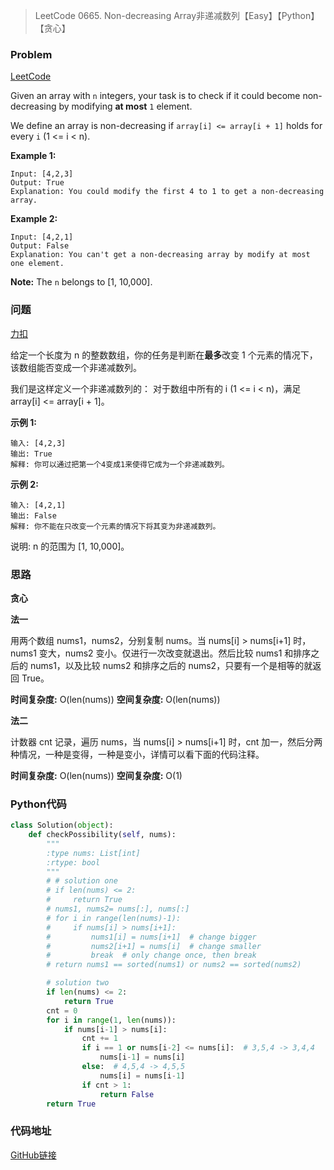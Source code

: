 > LeetCode 0665. Non-decreasing Array非递减数列【Easy】【Python】【贪心】

### Problem

[LeetCode](https://leetcode.com/problems/non-decreasing-array/)

Given an array with `n` integers, your task is to check if it could become non-decreasing by modifying **at most** `1` element.

We define an array is non-decreasing if `array[i] <= array[i + 1]` holds for every `i` (1 <= i < n).

**Example 1:**

```
Input: [4,2,3]
Output: True
Explanation: You could modify the first 4 to 1 to get a non-decreasing array.
```

**Example 2:**

```
Input: [4,2,1]
Output: False
Explanation: You can't get a non-decreasing array by modify at most one element.
```

**Note:** The `n` belongs to [1, 10,000].

### 问题

[力扣](https://leetcode-cn.com/problems/non-decreasing-array/)

给定一个长度为 n 的整数数组，你的任务是判断在**最多**改变 1 个元素的情况下，该数组能否变成一个非递减数列。

我们是这样定义一个非递减数列的： 对于数组中所有的 i (1 <= i < n)，满足 array[i] <= array[i + 1]。

**示例 1:**

```
输入: [4,2,3]
输出: True
解释: 你可以通过把第一个4变成1来使得它成为一个非递减数列。
```

**示例 2:**

```
输入: [4,2,1]
输出: False
解释: 你不能在只改变一个元素的情况下将其变为非递减数列。
```


说明:  n 的范围为 [1, 10,000]。

### 思路

**贪心**

**法一**

用两个数组 nums1，nums2，分别复制 nums。当 nums[i] > nums[i+1] 时，nums1 变大，nums2 变小。仅进行一次改变就退出。然后比较 nums1 和排序之后的 nums1，以及比较 nums2 和排序之后的 nums2，只要有一个是相等的就返回 True。

**时间复杂度:** O(len(nums))
**空间复杂度:** O(len(nums))

**法二**

计数器 cnt 记录，遍历 nums，当 nums[i] > nums[i+1] 时，cnt 加一，然后分两种情况，一种是变得，一种是变小，详情可以看下面的代码注释。

**时间复杂度:** O(len(nums))
**空间复杂度:** O(1)

### Python代码

```python
class Solution(object):
    def checkPossibility(self, nums):
        """
        :type nums: List[int]
        :rtype: bool
        """
        # # solution one
        # if len(nums) <= 2:
        #     return True
        # nums1, nums2= nums[:], nums[:]
        # for i in range(len(nums)-1):
        #     if nums[i] > nums[i+1]:
        #         nums1[i] = nums[i+1]  # change bigger
        #         nums2[i+1] = nums[i]  # change smaller
        #         break  # only change once, then break
        # return nums1 == sorted(nums1) or nums2 == sorted(nums2)

        # solution two
        if len(nums) <= 2:
            return True
        cnt = 0
        for i in range(1, len(nums)):
            if nums[i-1] > nums[i]:
                cnt += 1
                if i == 1 or nums[i-2] <= nums[i]:  # 3,5,4 -> 3,4,4
                    nums[i-1] = nums[i]
                else:  # 4,5,4 -> 4,5,5
                    nums[i] = nums[i-1]
                if cnt > 1:
                    return False
        return True
```

### 代码地址

[GitHub链接](https://github.com/Wonz5130/LeetCode-Solutions/blob/master/solutions/0665-Non-decreasing-Array/0665.py)